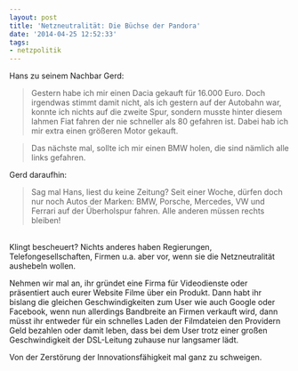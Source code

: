```yaml
---
layout: post
title: 'Netzneutralität: Die Büchse der Pandora'
date: '2014-04-25 12:52:33'
tags:
- netzpolitik
---
```


Hans zu seinem Nachbar Gerd:
>Gestern habe ich mir einen Dacia gekauft für 16.000 Euro. Doch irgendwas stimmt damit nicht, als ich gestern auf der Autobahn war, konnte ich nichts auf die zweite Spur, sondern musste hinter diesem lahmen Fiat fahren der nie schneller als 80 gefahren ist. Dabei hab ich mir extra einen größeren Motor gekauft.

>Das nächste mal, sollte ich mir einen BMW holen, die sind nämlich alle links gefahren.

Gerd daraufhin:
>Sag mal Hans, liest du keine Zeitung? Seit einer Woche, dürfen doch nur noch Autos der Marken: BMW, Porsche, Mercedes, VW und Ferrari auf der Überholspur fahren. Alle anderen müssen rechts bleiben!

<br />
Klingt bescheuert? Nichts anderes haben Regierungen, Telefongesellschaften, Firmen u.a. aber vor, wenn sie die Netzneutralität aushebeln wollen.

Nehmen wir mal an, ihr gründet eine Firma für Videodienste oder präsentiert auch eurer Website Filme über ein Produkt.
Dann habt ihr bislang die gleichen Geschwindigkeiten zum User wie auch Google oder Facebook, wenn nun allerdings Bandbreite an Firmen verkauft wird, dann müsst ihr entweder für ein schnelles Laden der Filmdateien den Providern Geld bezahlen oder damit leben, dass bei dem User trotz einer großen Geschwindigkeit der DSL-Leitung zuhause nur langsamer lädt.

Von der Zerstörung der Innovationsfähigkeit mal ganz zu schweigen.